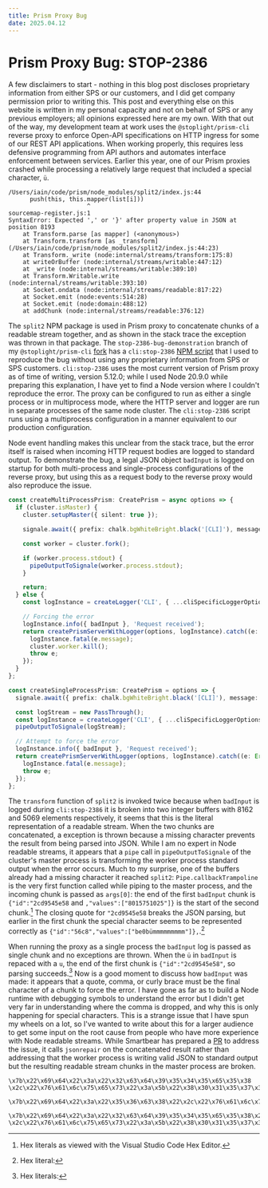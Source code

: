 ```yaml
---
title: Prism Proxy Bug
date: 2025.04.12
---
```

# Prism Proxy Bug: STOP-2386
A few disclaimers to start - nothing in this blog post discloses proprietary information from either SPS or our customers, and I did get company permission prior to writing this. This post and everything else on this website is written in my personal capacity and not on behalf of SPS or any previous employers; all opinions expressed here are my own. With that out of the way, my development team at work uses the `@stoplight/prism-cli` reverse proxy to enforce Open-API specifications on HTTP ingress for some of our REST API applications. When working properly, this requires less defensive programming from API authors and automates interface enforcement between services. Earlier this year, one of our Prism proxies crashed while processing a relatively large request that included a special character, `ü`.

```text
/Users/iain/code/prism/node_modules/split2/index.js:44
      push(this, this.mapper(list[i]))
                      ^
sourcemap-register.js:1
SyntaxError: Expected ',' or '}' after property value in JSON at position 8193
    at Transform.parse [as mapper] (<anonymous>)
    at Transform.transform [as _transform] (/Users/iain/code/prism/node_modules/split2/index.js:44:23)
    at Transform._write (node:internal/streams/transform:175:8)
    at writeOrBuffer (node:internal/streams/writable:447:12)
    at _write (node:internal/streams/writable:389:10)
    at Transform.Writable.write (node:internal/streams/writable:393:10)
    at Socket.ondata (node:internal/streams/readable:817:22)
    at Socket.emit (node:events:514:28)
    at Socket.emit (node:domain:488:12)
    at addChunk (node:internal/streams/readable:376:12)
```

The `split2` NPM package is used in Prism proxy to concatenate chunks of a readable stream together, and as shown in the stack trace the exception was thrown in that package. The `stop-2386-bug-demonstration` branch of my `@stoplight/prism-cli` [fork](https://github.com/eoncarlyle/prism) has a `cli:stop-2386` [NPM script](https://github.com/eoncarlyle/prism/blob/stop-2386-bug-demonstration/packages/cli/package.json#L48) that I used to reproduce the bug without using any proprietary information from SPS or SPS customers. `cli:stop-2386` uses the most current version of Prism proxy as of time of writing, version 5.12.0; while I used Node 20.9.0 while preparing this explanation, I have yet to find a Node version where I couldn't reproduce the error. The proxy can be configured to run as either a single process or in multiprocess mode, where the HTTP server and logger are run in separate processes of the same node cluster. The `cli:stop-2386` script runs using a multiprocess configuration in a manner equivalent to our production configuration.

Node event handling makes this unclear from the stack trace, but the error itself is raised when incoming HTTP request bodies are logged to standard output. To demonstrate the bug, a legal JSON object `badInput` is logged on startup for both multi-process and single-process configurations of the reverse proxy, but using this as a request body to the reverse proxy would also reproduce the issue.

```typescript
const createMultiProcessPrism: CreatePrism = async options => {
  if (cluster.isMaster) {
    cluster.setupMaster({ silent: true });

    signale.await({ prefix: chalk.bgWhiteBright.black('[CLI]'), message: 'Starting Prism…' });

    const worker = cluster.fork();

    if (worker.process.stdout) {
      pipeOutputToSignale(worker.process.stdout);
    }

    return;
  } else {
    const logInstance = createLogger('CLI', { ...cliSpecificLoggerOptions, level: options.verboseLevel });

    // Forcing the error
    logInstance.info({ badInput }, 'Request received');
    return createPrismServerWithLogger(options, logInstance).catch((e: Error) => {
      logInstance.fatal(e.message);
      cluster.worker.kill();
      throw e;
    });
  }
};

const createSingleProcessPrism: CreatePrism = options => {
  signale.await({ prefix: chalk.bgWhiteBright.black('[CLI]'), message: 'Starting Prism…' });

  const logStream = new PassThrough();
  const logInstance = createLogger('CLI', { ...cliSpecificLoggerOptions, level: options.verboseLevel }, logStream);
  pipeOutputToSignale(logStream);

  // Attempt to force the error
  logInstance.info({ badInput }, 'Request received');
  return createPrismServerWithLogger(options, logInstance).catch((e: Error) => {
    logInstance.fatal(e.message);
    throw e;
  });
};
```

The `transform` function of `split2` is invoked twice because when `badInput` is logged during `cli:stop-2386` it is broken into two integer buffers with 8162 and 5069 elements respectively, it seems that this is the literal representation of a readable stream. When the two chunks are concatenated, a exception is thrown because a missing character prevents the result from being parsed into JSON. While I am no expert in Node readable streams, it appears that a `pipe` call in `pipeOutputToSignale` of the cluster's master process is transforming the worker process standard output when the error occurs. Much to my surprise, one of the buffers already had a missing character it reached `split2`: `Pipe.callbackTrampoline` is the very first function called while piping to the master process, and the incoming chunk is passed as `args[0]`: the end of the first `badInput` chunk is `{"id":"2cd9545e58` and `,"values":["8015751025"]}` is the start of the second chunk.[^hex-literals-0] The closing quote for `"2cd9545e58` breaks the JSON parsing, but earlier in the first chunk the special character seems to be represented correctly as `{"id":"56c8","values":["be0bümmmmmmmmm"]},`.[^hex-literals-1]

When running the proxy as a single process the `badInput` log is passed as single chunk and no exceptions are thrown. When the `ü` in `badInput` is repaced with a `u`, the end of the first chunk is `{"id":"2cd9545e58"`, so parsing succeeds.[^hex-literals-2] Now is a good moment to discuss how `badInput` was made: it appears that a quote, comma, or curly brace must be the final character of a chunk to force the error. I have gone as far as to build a Node runtime with debugging symbols to understand the error but I didn't get very far in understanding where the comma is dropped, and why this is only happening for special characters. This is a strange issue that I have spun my wheels on a lot, so I've wanted to write about this for a larger audience to get some input on the root cause from people who have more experience with Node readable streams. While Smartbear has prepared a [PR](https://github.com/stoplightio/prism/pulls) to address the issue, it calls `jsonrepair` on the concatenated result rather than addressing that the worker process is writing valid JSON to standard output but the resulting readable stream chunks in the master process are broken.


[^hex-literals-0]: Hex literals as viewed with the Visual Studio Code Hex Editor.
```text
\x7b\x22\x69\x64\x22\x3a\x22\x32\x63\x64\x39\x35\x34\x35\x65\x35\x38
\x2c\x22\x76\x61\x6c\x75\x65\x73\x22\x3a\x5b\x22\x38\x30\x31\x35\x37\x35\x31\x30\x32\x35\x22\x5d\x7d
```

[^hex-literals-1]: Hex literal:
```text
\x7b\x22\x69\x64\x22\x3a\x22\x35\x36\x63\x38\x22\x2c\x22\x76\x61\x6c\x75\x65\x73\x22\x3a\x5b\x22\x62\x65\x30\x62\xc3\xbc\x6d\x6d\x6d\x6d\x6d\x6d\x6d\x6d\x6d\x22\x5d\x7d
```

[^hex-literals-2]: Hex literals:
```text
\x7b\x22\x69\x64\x22\x3a\x22\x32\x63\x64\x39\x35\x34\x35\x65\x35\x38\x22
\x2c\x22\x76\x61\x6c\x75\x65\x73\x22\x3a\x5b\x22\x38\x30\x31\x35\x37\x35\x31\x30\x32\x35\x22\x5d\x7d
```
